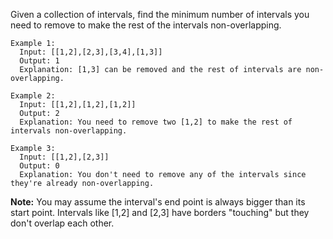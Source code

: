Given a collection of intervals, find the minimum number of intervals you need to remove to make the rest of the intervals non-overlapping.
 
```
Example 1:
  Input: [[1,2],[2,3],[3,4],[1,3]]
  Output: 1
  Explanation: [1,3] can be removed and the rest of intervals are non-overlapping.

Example 2:
  Input: [[1,2],[1,2],[1,2]]
  Output: 2
  Explanation: You need to remove two [1,2] to make the rest of intervals non-overlapping.

Example 3:
  Input: [[1,2],[2,3]]
  Output: 0
  Explanation: You don't need to remove any of the intervals since they're already non-overlapping.
``` 

**Note:**
  You may assume the interval's end point is always bigger than its start point.
  Intervals like [1,2] and [2,3] have borders "touching" but they don't overlap each other.